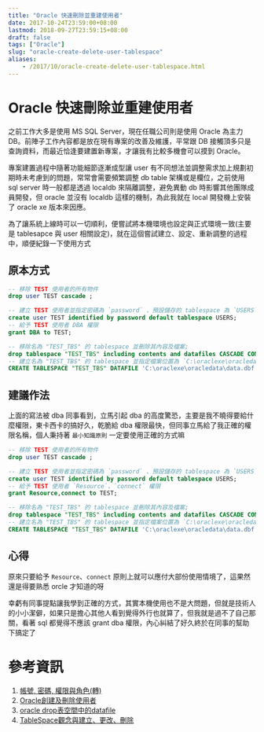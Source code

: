 ```yaml
---
title: "Oracle 快速刪除並重建使用者"
date: 2017-10-24T23:59:00+08:00
lastmod: 2018-09-27T23:59:15+08:00
draft: false
tags: ["Oracle"]
slug: "oracle-create-delete-user-tablespace"
aliases:
    - /2017/10/oracle-create-delete-user-tablespace.html
---
```

# Oracle 快速刪除並重建使用者
之前工作大多是使用 MS SQL Server，現在任職公司則是使用 Oracle 為主力 DB。前陣子工作內容都是放在現有專案的改善及維護，平常跟 DB 接觸頂多只是查詢資料，而最近恰逢要建置新專案，才讓我有比較多機會可以摸到 Oracle。

專案建置過程中隨著功能細節逐漸成型讓 user 有不同想法並調整需求加上規劃初期時未考慮到的問題，常常會需要頻繁調整 db table 架構或是欄位，之前使用 sql server 時一般都是透過 localdb 來隔離調整，避免異動 db 時影響其他團隊成員開發，但 oracle 並沒有 localdb 這樣的機制，為此我就在 local 開發機上安裝了 oracle xe 版本來因應。

為了讓系統上線時可以一切順利，便嘗試將本機環境也設定與正式環境一致(主要是 tablesapce 與 user 相關設定)，就在這個嘗試建立、設定、重新調整的過程中，順便紀錄一下使用方式

## 原本方式

```sql
-- 移除 TEST 使用者的所有物件
drop user TEST cascade ;

-- 建立 TEST 使用者並指定密碼為 `password` 、預設儲存的 tablespace 為 `USERS`
create user TEST identified by password default tablespace USERS;
-- 給予 TEST 使用者 DBA 權限
grant DBA to TEST;

-- 移除名為 "TEST_TBS" 的 tablespace 並刪除其內容及檔案;
drop tablespace "TEST_TBS" including contents and datafiles CASCADE CONSTRAINTS;
-- 建立名為 "TEST_TBS" 的 tablespace 並指定檔案位置為 `C:\oraclexe\oracledata\data.dbf`及檔案大小為 50mb
CREATE TABLESPACE "TEST_TBS" DATAFILE 'C:\oraclexe\oracledata\data.dbf' SIZE 50M;
```

## 建議作法

上面的寫法被 dba 同事看到，立馬引起 dba 的高度驚恐，主要是我不曉得要給什麼權限，東卡西卡的搞好久，乾脆給 dba 權限最快，但同事立馬給了我正確的權限名稱，個人秉持著 `最小知識原則` 一定要使用正確的方式嘛

```sql
-- 移除 TEST 使用者的所有物件
drop user TEST cascade ;

-- 建立 TEST 使用者並指定密碼為 `password` 、預設儲存的 tablespace 為 `USERS`
create user TEST identified by password default tablespace USERS;
-- 給予 TEST 使用者 `Resource`、`connect` 權限
grant Resource,connect to TEST;

-- 移除名為 "TEST_TBS" 的 tablespace 並刪除其內容及檔案;
drop tablespace "TEST_TBS" including contents and datafiles CASCADE CONSTRAINTS;
-- 建立名為 "TEST_TBS" 的 tablespace 並指定檔案位置為 `C:\oraclexe\oracledata\data.dbf`及檔案大小為 50mb
CREATE TABLESPACE "TEST_TBS" DATAFILE 'C:\oraclexe\oracledata\data.dbf' SIZE 50M;
```

## 心得

原來只要給予 `Resource`、`connect` 原則上就可以應付大部份使用情境了，這果然還是得要熟悉 orcle 才知道的呀

幸虧有同事提點讓我學到正確的方式，其實本機使用也不是大問題，但就是技術人的小小潔僻，如果只是擔心其他人看到覺得外行也就算了，但我就是過不了自己那關，看著 sql 都覺得不應該 grant dba 權限，內心糾結了好久終於在同事的幫助下搞定了

# 參考資訊

1.  [帳號, 密碼, 權限與角色(轉)](http://oracled2k.pixnet.net/blog/post/24680289--%E5%B8%B3%E8%99%9F%2C-%E5%AF%86%E7%A2%BC%2C-%E6%AC%8A%E9%99%90%E8%88%87%E8%A7%92%E8%89%B2%28%E8%BD%89%29)
2.  [Oracle創建及刪除使用者](http://fecbob.pixnet.net/blog/post/43275970-oracle%E5%89%B5%E5%BB%BA%E5%8F%8A%E5%88%AA%E9%99%A4%E4%BD%BF%E7%94%A8%E8%80%85)
3.  [oracle drop表空間中的datafile](http://fecbob.pixnet.net/blog/post/43277980-oracle-drop%E8%A1%A8%E7%A9%BA%E9%96%93%E4%B8%AD%E7%9A%84datafile)
4.  [TableSpace觀念與建立、更改、刪除](http://yehyenping.blogspot.tw/2013/06/tablespace.html)
